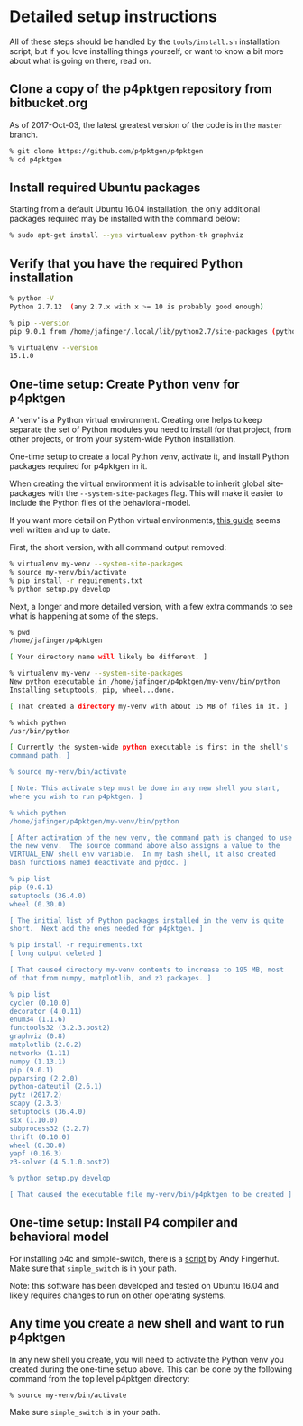 # Detailed setup instructions

All of these steps should be handled by the `tools/install.sh`
installation script, but if you love installing things yourself, or
want to know a bit more about what is going on there, read on.


## Clone a copy of the p4pktgen repository from bitbucket.org

As of 2017-Oct-03, the latest greatest version of the code is in the
`master` branch.

```bash
% git clone https://github.com/p4pktgen/p4pktgen
% cd p4pktgen
```


## Install required Ubuntu packages

Starting from a default Ubuntu 16.04 installation, the only additional
packages required may be installed with the command below:

```bash
% sudo apt-get install --yes virtualenv python-tk graphviz
```


## Verify that you have the required Python installation

```bash
% python -V
Python 2.7.12  (any 2.7.x with x >= 10 is probably good enough)

% pip --version
pip 9.0.1 from /home/jafinger/.local/lib/python2.7/site-packages (python 2.7)

% virtualenv --version
15.1.0
```


## One-time setup: Create Python venv for p4pktgen

A 'venv' is a Python virtual environment.  Creating one helps to keep separate
the set of Python modules you need to install for that project, from other
projects, or from your system-wide Python installation.

One-time setup to create a local Python venv, activate it, and install
Python packages required for p4pktgen in it.

When creating the virtual environment it is advisable to inherit global
site-packages with the `--system-site-packages` flag. This will make it easier
to include the Python files of the behavioral-model.

If you want more detail on Python virtual environments,
[this guide](http://docs.python-guide.org/en/latest/dev/virtualenvs/)
seems well written and up to date.

First, the short version, with all command output removed:

```bash
% virtualenv my-venv --system-site-packages
% source my-venv/bin/activate
% pip install -r requirements.txt
% python setup.py develop
```

Next, a longer and more detailed version, with a few extra commands to
see what is happening at some of the steps.

```bash
% pwd
/home/jafinger/p4pktgen

[ Your directory name will likely be different. ]

% virtualenv my-venv --system-site-packages
New python executable in /home/jafinger/p4pktgen/my-venv/bin/python
Installing setuptools, pip, wheel...done.

[ That created a directory my-venv with about 15 MB of files in it. ]

% which python
/usr/bin/python

[ Currently the system-wide python executable is first in the shell's
command path. ]

% source my-venv/bin/activate

[ Note: This activate step must be done in any new shell you start,
where you wish to run p4pktgen. ]

% which python
/home/jafinger/p4pktgen/my-venv/bin/python

[ After activation of the new venv, the command path is changed to use
the new venv.  The source command above also assigns a value to the
VIRTUAL_ENV shell env variable.  In my bash shell, it also created
bash functions named deactivate and pydoc. ]

% pip list
pip (9.0.1)
setuptools (36.4.0)
wheel (0.30.0)

[ The initial list of Python packages installed in the venv is quite
short.  Next add the ones needed for p4pktgen. ]

% pip install -r requirements.txt
[ long output deleted ]

[ That caused directory my-venv contents to increase to 195 MB, most
of that from numpy, matplotlib, and z3 packages. ]

% pip list
cycler (0.10.0)
decorator (4.0.11)
enum34 (1.1.6)
functools32 (3.2.3.post2)
graphviz (0.8)
matplotlib (2.0.2)
networkx (1.11)
numpy (1.13.1)
pip (9.0.1)
pyparsing (2.2.0)
python-dateutil (2.6.1)
pytz (2017.2)
scapy (2.3.3)
setuptools (36.4.0)
six (1.10.0)
subprocess32 (3.2.7)
thrift (0.10.0)
wheel (0.30.0)
yapf (0.16.3)
z3-solver (4.5.1.0.post2)

% python setup.py develop

[ That caused the executable file my-venv/bin/p4pktgen to be created ]
```


## One-time setup: Install P4 compiler and behavioral model

For installing p4c and simple-switch, there is a
[script](https://github.com/jafingerhut/p4-guide/blob/master/bin/install-p4dev.sh)
by Andy Fingerhut. Make sure that `simple_switch` is in your path.

Note: this software has been developed and tested on Ubuntu 16.04 and
likely requires changes to run on other operating systems.


## Any time you create a new shell and want to run p4pktgen

In any new shell you create, you will need to activate the Python venv
you created during the one-time setup above.  This can be done by the
following command from the top level p4pktgen directory:

```bash
% source my-venv/bin/activate
```

Make sure `simple_switch` is in your path.
